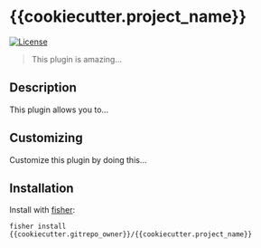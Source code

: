 # {{cookiecutter.project_name}}

[![License](https://img.shields.io/badge/license-MIT-007EC7)](/LICENSE)

> This plugin is amazing...

## Description

This plugin allows you to...

## Customizing

Customize this plugin by doing this...

## Installation

Install with [fisher][fisher]:

```fish
fisher install {{cookiecutter.gitrepo_owner}}/{{cookiecutter.project_name}}
```

[fish]: https://fishshell.com
[fisher]: https://github.com/jorgebucaran/fisher
